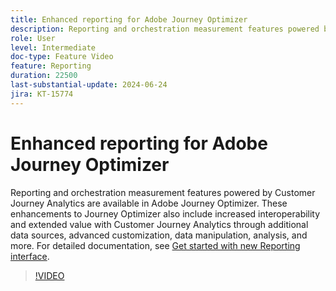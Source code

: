 ```yaml
---
title: Enhanced reporting for Adobe Journey Optimizer
description: Reporting and orchestration measurement features powered by Customer Journey Analytics are available in Adobe Journey Optimizer. These enhancements to Journey Optimizer also include increased interoperability and extended value with Customer Journey Analytics through additional data sources, advanced customization, data manipulation, analysis, and more.
role: User
level: Intermediate
doc-type: Feature Video
feature: Reporting
duration: 22500
last-substantial-update: 2024-06-24
jira: KT-15774
---
```


# Enhanced reporting for Adobe Journey Optimizer

Reporting and orchestration measurement features powered by Customer Journey Analytics are available in Adobe Journey Optimizer. These enhancements to Journey Optimizer also include increased interoperability and extended value with Customer Journey Analytics through additional data sources, advanced customization, data manipulation, analysis, and more. 
For detailed documentation, see [Get started with new Reporting interface](https://experienceleague.adobe.com/en/docs/journey-optimizer/using/channel-report/report-gs-cja).

>[!VIDEO](https://video.tv.adobe.com/v/3430413/?learn=on)
